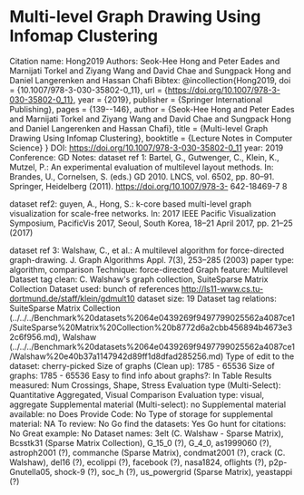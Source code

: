 # Multi-level Graph Drawing Using Infomap Clustering

Citation name: Hong2019
Authors: Seok-Hee Hong and Peter Eades and Marnijati Torkel and Ziyang Wang and David Chae and Sungpack Hong and Daniel Langerenken and Hassan Chafi
Bibtex: @incollection{Hong2019,
doi = {10.1007/978-3-030-35802-0_11},
url = {https://doi.org/10.1007/978-3-030-35802-0_11},
year = {2019},
publisher = {Springer International Publishing},
pages = {139--146},
author = {Seok-Hee Hong and Peter Eades and Marnijati Torkel and Ziyang Wang and David Chae and Sungpack Hong and Daniel Langerenken and Hassan Chafi},
title = {Multi-level Graph Drawing Using Infomap Clustering},
booktitle = {Lecture Notes in Computer Science}
}
DOI: https://doi.org/10.1007/978-3-030-35802-0_11
year: 2019
Conference: GD
Notes: dataset ref 1: Bartel, G., Gutwenger, C., Klein, K., Mutzel, P.: An experimental evaluation of
multilevel layout methods. In: Brandes, U., Cornelsen, S. (eds.) GD 2010. LNCS,
vol. 6502, pp. 80–91. Springer, Heidelberg (2011). https://doi.org/10.1007/978-3-
642-18469-7 8

dataset ref2: guyen, A., Hong, S.: k-core based multi-level graph visualization for scale-free
networks. In: 2017 IEEE Pacific Visualization Symposium, PacificVis 2017, Seoul,
South Korea, 18–21 April 2017, pp. 21–25 (2017)

dataset ref 3: Walshaw, C., et al.: A multilevel algorithm for force-directed graph-drawing. J.
Graph Algorithms Appl. 7(3), 253–285 (2003)
paper type: algorithm, comparison
Technique: force-directed
Graph feature: Multilevel
Dataset tag clean: C. Walshaw's graph collection, SuiteSparse Matrix Collection
Dataset used: bunch of references
http://ls11-www.cs.tu-dortmund.de/staff/klein/gdmult10
dataset size: 19
Dataset tag relations: SuiteSparse Matrix Collection (../../../Benchmark%20datasets%2064e0439269f9497799025562a4087ce1/SuiteSparse%20Matrix%20Collection%20b8772d6a2cbb456894b4673e32c6f956.md), Walshaw (../../../Benchmark%20datasets%2064e0439269f9497799025562a4087ce1/Walshaw%20e40b37a1147942d89ff1d8dfad285256.md)
Type of edit to the dataset: cherry-picked
Size of graphs (Clean up): 1785 - 65536
Size of graphs: 1785 - 65536
Easy to find info about graphs?: In Table
Results measured: Num Crossings, Shape, Stress
Evaluation type (Multi-Select): Quantitative Aggregated, Visual Comparison
Evaluation type: visual, aggregate
Supplemental material (Multi-select): no
Supplemental material available: no
Does Provide Code: No
Type of storage for supplemental material: NA
To review: No
Go find the datasets: Yes
Go hunt for citations: No
Great example: No
Dataset names: 3elt (C. Walshaw - Sparse Matrix), Bcsstk31 (Sparse Matrix Collection), G_15_0 (?), G_4_0, as1999060 (?), astroph2001 (?), commanche (Sparse Matrix), condmat2001 (?), crack (C. Walshaw), del16 (?), ecolippi (?), facebook (?), nasa1824, oflights (?), p2p-Gnutella05, shock-9 (?), soc_h (?), us_powergrid (Sparse Matrix), yeastappi (?)
